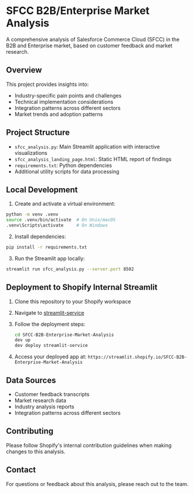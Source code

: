 # SFCC B2B/Enterprise Market Analysis

A comprehensive analysis of Salesforce Commerce Cloud (SFCC) in the B2B and Enterprise market, based on customer feedback and market research.

## Overview

This project provides insights into:
- Industry-specific pain points and challenges
- Technical implementation considerations
- Integration patterns across different sectors
- Market trends and adoption patterns

## Project Structure

- `sfcc_analysis.py`: Main Streamlit application with interactive visualizations
- `sfcc_analysis_landing_page.html`: Static HTML report of findings
- `requirements.txt`: Python dependencies
- Additional utility scripts for data processing

## Local Development

1. Create and activate a virtual environment:
```bash
python -m venv .venv
source .venv/bin/activate  # On Unix/macOS
.venv\Scripts\activate     # On Windows
```

2. Install dependencies:
```bash
pip install -r requirements.txt
```

3. Run the Streamlit app locally:
```bash
streamlit run sfcc_analysis.py --server.port 8502
```

## Deployment to Shopify Internal Streamlit

1. Clone this repository to your Shopify workspace
2. Navigate to [streamlit-service](https://github.com/Shopify/streamlit-service)
3. Follow the deployment steps:
   ```bash
   cd SFCC-B2B-Enterprise-Market-Analysis
   dev up
   dev deploy streamlit-service
   ```

4. Access your deployed app at: `https://streamlit.shopify.io/SFCC-B2B-Enterprise-Market-Analysis`

## Data Sources

- Customer feedback transcripts
- Market research data
- Industry analysis reports
- Integration patterns across different sectors

## Contributing

Please follow Shopify's internal contribution guidelines when making changes to this analysis.

## Contact

For questions or feedback about this analysis, please reach out to the team. 